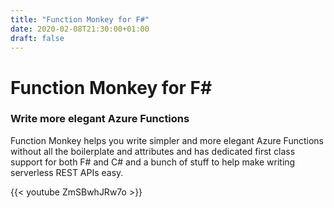 ```yaml
---
title: "Function Monkey for F#"
date: 2020-02-08T21:30:00+01:00
draft: false
---
```

# Function Monkey for F#

### Write more elegant Azure Functions

Function Monkey helps you write simpler and more elegant Azure Functions without all the boilerplate and attributes and has dedicated first class support for both F# and C# and a bunch of stuff to help make writing serverless REST APIs easy.

{{< youtube ZmSBwhJRw7o >}}




